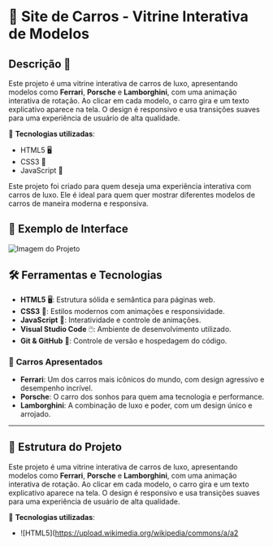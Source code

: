 # 🚗 **Site de Carros - Vitrine Interativa de Modelos**

## Descrição 📄

Este projeto é uma vitrine interativa de carros de luxo, apresentando modelos como **Ferrari**, **Porsche** e **Lamborghini**, com uma animação interativa de rotação. Ao clicar em cada modelo, o carro gira e um texto explicativo aparece na tela. O design é responsivo e usa transições suaves para uma experiência de usuário de alta qualidade.

🔧 **Tecnologias utilizadas**:
- HTML5 🖥️
- CSS3 🎨
- JavaScript 🚀

Este projeto foi criado para quem deseja uma experiência interativa com carros de luxo. Ele é ideal para quem quer mostrar diferentes modelos de carros de maneira moderna e responsiva.

## 📸 **Exemplo de Interface**

![Imagem do Projeto](https://link-da-imagem-do-projeto.com)

## 🛠️ **Ferramentas e Tecnologias**

- **HTML5** 🖥️: Estrutura sólida e semântica para páginas web.
- **CSS3** 🎨: Estilos modernos com animações e responsividade.
- **JavaScript** 🚀: Interatividade e controle de animações.
- **Visual Studio Code** 🖱️: Ambiente de desenvolvimento utilizado.
- **Git & GitHub** 🔑: Controle de versão e hospedagem do código.

### 🚗 **Carros Apresentados**

- **Ferrari**: Um dos carros mais icônicos do mundo, com design agressivo e desempenho incrível.
- **Porsche**: O carro dos sonhos para quem ama tecnologia e performance.
- **Lamborghini**: A combinação de luxo e poder, com um design único e arrojado.

---

## 📂 **Estrutura do Projeto**
Este projeto é uma vitrine interativa de carros de luxo, apresentando modelos como **Ferrari**, **Porsche** e **Lamborghini**, com uma animação interativa de rotação. Ao clicar em cada modelo, o carro gira e um texto explicativo aparece na tela. O design é responsivo e usa transições suaves para uma experiência de usuário de alta qualidade.

🔧 **Tecnologias utilizadas**:
- ![HTML5](https://upload.wikimedia.org/wikipedia/commons/a/a2
